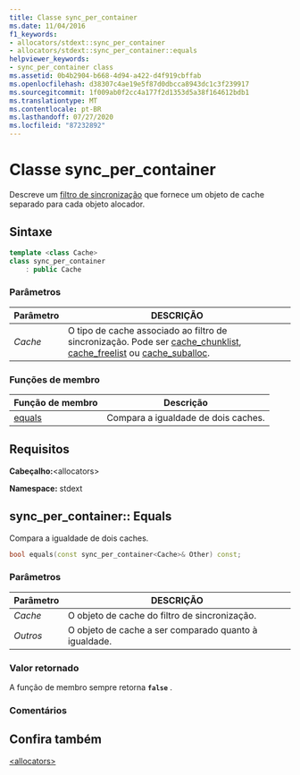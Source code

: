 ```yaml
---
title: Classe sync_per_container
ms.date: 11/04/2016
f1_keywords:
- allocators/stdext::sync_per_container
- allocators/stdext::sync_per_container::equals
helpviewer_keywords:
- sync_per_container class
ms.assetid: 0b4b2904-b668-4d94-a422-d4f919cbffab
ms.openlocfilehash: d38307c4ae19e5f87d0dbcca8943dc1c3f239917
ms.sourcegitcommit: 1f009ab0f2cc4a177f2d1353d5a38f164612bdb1
ms.translationtype: MT
ms.contentlocale: pt-BR
ms.lasthandoff: 07/27/2020
ms.locfileid: "87232892"
---
```

# <a name="sync_per_container-class"></a>Classe sync_per_container

Descreve um [filtro de sincronização](../standard-library/allocators-header.md) que fornece um objeto de cache separado para cada objeto alocador.

## <a name="syntax"></a>Sintaxe

```cpp
template <class Cache>
class sync_per_container
    : public Cache
```

### <a name="parameters"></a>Parâmetros

|Parâmetro|DESCRIÇÃO|
|---------------|-----------------|
|*Cache*|O tipo de cache associado ao filtro de sincronização. Pode ser [cache_chunklist](../standard-library/cache-chunklist-class.md), [cache_freelist](../standard-library/cache-freelist-class.md) ou [cache_suballoc](../standard-library/cache-suballoc-class.md).|

### <a name="member-functions"></a>Funções de membro

|Função de membro|Descrição|
|-|-|
|[equals](#equals)|Compara a igualdade de dois caches.|

## <a name="requirements"></a>Requisitos

**Cabeçalho:**\<allocators>

**Namespace:** stdext

## <a name="sync_per_containerequals"></a><a name="equals"></a>sync_per_container:: Equals

Compara a igualdade de dois caches.

```cpp
bool equals(const sync_per_container<Cache>& Other) const;
```

### <a name="parameters"></a>Parâmetros

|Parâmetro|DESCRIÇÃO|
|---------------|-----------------|
|*Cache*|O objeto de cache do filtro de sincronização.|
|*Outros*|O objeto de cache a ser comparado quanto à igualdade.|

### <a name="return-value"></a>Valor retornado

A função de membro sempre retorna **`false`** .

### <a name="remarks"></a>Comentários

## <a name="see-also"></a>Confira também

[\<allocators>](../standard-library/allocators-header.md)

